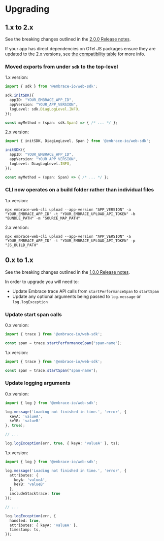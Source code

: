 # Upgrading

## 1.x to 2.x

See the breaking changes outlined in the [2.0.0 Release notes](https://github.com/embrace-io/embrace-web-sdk/releases/tag/2.0.0).

If your app has direct dependencies on OTel JS packages ensure they are updated to the 2.x versions, see
[the compatibility table](./README.md#compatibility-with-otel-packages) for more info.

### Moved exports from under `sdk` to the top-level

1.x version:

```typescript
import { sdk } from '@embrace-io/web-sdk';

sdk.initSDK({
  appID: "YOUR_EMBRACE_APP_ID",
  appVersion: "YOUR_APP_VERSION",
  logLevel: sdk.DiagLogLevel.INFO,
});

const myMethod = (span: sdk.Span) => { /* ... */ };
```

2.x version:

```typescript
import { initSDK, DiagLogLevel, Span } from '@embrace-io/web-sdk';

initSDK({
  appID: "YOUR_EMBRACE_APP_ID",
  appVersion: "YOUR_APP_VERSION",
  logLevel: DiagLogLevel.INFO,
});

const myMethod = (span: Span) => { /* ... */ };
```

### CLI now operates on a build folder rather than individual files

1.x version:

```shell
npx embrace-web-cli upload --app-version "APP_VERSION" -a "YOUR_EMBRACE_APP_ID" -t "YOUR_EMBRACE_UPLOAD_API_TOKEN" -b "BUNDLE_PATH" -m "SOURCE_MAP_PATH"
```

2.x version:

```shell
npx embrace-web-cli upload --app-version "APP_VERSION" -a "YOUR_EMBRACE_APP_ID" -t "YOUR_EMBRACE_UPLOAD_API_TOKEN" -p "JS_BUILD_PATH"
```

## 0.x to 1.x

See the breaking changes outlined in the [1.0.0 Release notes](https://github.com/embrace-io/embrace-web-sdk/releases/tag/1.0.0).

In order to upgrade you will need to:
* Update Embrace trace API calls from `startPerformanceSpan` to `startSpan`
* Update any optional arguments being passed to `log.message` or `log.logException`

### Update start span calls

0.x version:

```typescript
import { trace } from '@embrace-io/web-sdk';

const span = trace.startPerformanceSpan("span-name");
```

1.x version:

```typescript
import { trace } from '@embrace-io/web-sdk';

const span = trace.startSpan("span-name");
```

### Update logging arguments

0.x version:

```typescript
import { log } from '@embrace-io/web-sdk';

log.message('Loading not finished in time.', 'error', {
  keyA: 'valueA',
  keYB: 'valueB'
}, true);

// ... 

log.logException(err, true, { keyA: 'valueA' }, ts);
```

1.x version:

```typescript
import { log } from '@embrace-io/web-sdk';

log.message('Loading not finished in time.', 'error', {
  attributes: {
    keyA: 'valueA',
    keYB: 'valueB'
  },
  includeStacktrace: true
});

// ... 

log.logException(err, {
  handled: true,
  attributes: { keyA: 'valueA' },
  timestamp: ts,
});
```